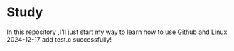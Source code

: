 # Study
In this repository ,I'll just start my way to learn how to use Github and Linux
2024-12-17 add test.c successfully!